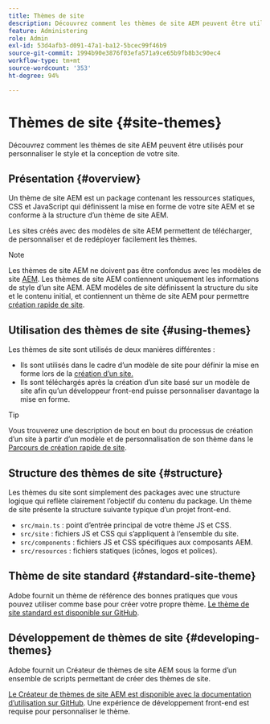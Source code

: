 ```yaml
---
title: Thèmes de site
description: Découvrez comment les thèmes de site AEM peuvent être utilisés pour personnaliser le style et la conception de votre site.
feature: Administering
role: Admin
exl-id: 53d4afb3-d091-47a1-ba12-5bcec99f46b9
source-git-commit: 1994b90e3876f03efa571a9ce65b9fb8b3c90ec4
workflow-type: tm+mt
source-wordcount: '353'
ht-degree: 94%

---
```


# Thèmes de site {#site-themes}

Découvrez comment les thèmes de site AEM peuvent être utilisés pour personnaliser le style et la conception de votre site.

## Présentation {#overview}

Un thème de site AEM est un package contenant les ressources statiques, CSS et JavaScript qui définissent la mise en forme de votre site AEM et se conforme à la structure d’un thème de site AEM.

Les sites créés avec des modèles de site AEM permettent de télécharger, de personnaliser et de redéployer facilement les thèmes.

>[!NOTE]
>
>Les thèmes de site AEM ne doivent pas être confondus avec les modèles de site [AEM](site-templates.md). Les thèmes de site AEM contiennent uniquement les informations de style d’un site AEM. AEM modèles de site définissent la structure du site et le contenu initial, et contiennent un thème de site AEM pour permettre [création rapide de site](create-site.md).

## Utilisation des thèmes de site {#using-themes}

Les thèmes de site sont utilisés de deux manières différentes :

* Ils sont utilisés dans le cadre d’un modèle de site pour définir la mise en forme lors de la [création d’un site.](create-site.md)
* Ils sont téléchargés après la création d’un site basé sur un modèle de site afin qu’un développeur front-end puisse personnaliser davantage la mise en forme.

>[!TIP]
>
>Vous trouverez une description de bout en bout du processus de création d’un site à partir d’un modèle et de personnalisation de son thème dans le [Parcours de création rapide de site](/help/journey-sites/quick-site/overview.md).

## Structure des thèmes de site {#structure}

Les thèmes du site sont simplement des packages avec une structure logique qui reflète clairement l’objectif du contenu du package. Un thème de site présente la structure suivante typique d’un projet front-end.

* `src/main.ts` : point d’entrée principal de votre thème JS et CSS.
* `src/site` : fichiers JS et CSS qui s’appliquent à l’ensemble du site.
* `src/components` : fichiers JS et CSS spécifiques aux composants AEM.
* `src/resources` : fichiers statiques (icônes, logos et polices).

## Thème de site standard {#standard-site-theme}

Adobe fournit un thème de référence des bonnes pratiques que vous pouvez utiliser comme base pour créer votre propre thème. [Le thème de site standard est disponible sur GitHub](https://github.com/adobe/aem-site-template-standard/tree/main/theme).

## Développement de thèmes de site {#developing-themes}

Adobe fournit un Créateur de thèmes de site AEM sous la forme d’un ensemble de scripts permettant de créer des thèmes de site.

[Le Créateur de thèmes de site AEM est disponible avec la documentation d’utilisation sur GitHub](https://github.com/adobe/aem-site-theme-builder). Une expérience de développement front-end est requise pour personnaliser le thème.
